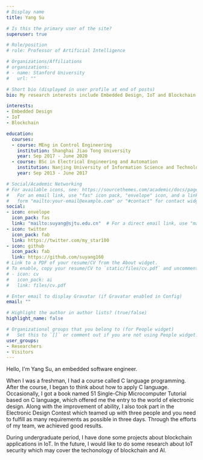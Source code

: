 ```yaml
---
# Display name
title: Yang Su

# Is this the primary user of the site?
superuser: true

# Role/position
# role: Professor of Artificial Intelligence

# Organizations/Affiliations
# organizations:
# - name: Stanford University
#   url: ""

# Short bio (displayed in user profile at end of posts)
bio: My research interests include Embedded Design, IoT and Blockchain.

interests:
- Embedded Design
- IoT 
- Blockchain

education:
  courses:
  - course: MEng in Control Engineering
    institution: Shanghai Jiao Tong University
    year: Sep 2017 - June 2020
  - course: BSc in Electrical Engineering and Automation
    institution: Nanjing University of Information Science and Technology
    year: Sep 2013 - June 2017

# Social/Academic Networking
# For available icons, see: https://sourcethemes.com/academic/docs/page-builder/#icons
#   For an email link, use "fas" icon pack, "envelope" icon, and a link in the
#   form "mailto:your-email@example.com" or "#contact" for contact widget.
social:
- icon: envelope
  icon_pack: fas
  link: "mailto:suyang@sjtu.edu.cn"  # For a direct email link, use "mailto:test@example.org".
- icon: twitter
  icon_pack: fab
  link: https://twitter.com/my_star100
- icon: github
  icon_pack: fab
  link: https://github.com/suyang160
# Link to a PDF of your resume/CV from the About widget.
# To enable, copy your resume/CV to `static/files/cv.pdf` and uncomment the lines below.
# - icon: cv
#   icon_pack: ai
#   link: files/cv.pdf

# Enter email to display Gravatar (if Gravatar enabled in Config)
email: ""

# Highlight the author in author lists? (true/false)
highlight_name: false

# Organizational groups that you belong to (for People widget)
#   Set this to `[]` or comment out if you are not using People widget.
user_groups:
- Researchers
- Visitors
---
```


Hello, I'm Yang Su, an embedded software engineer.

When I was a freshman, I had a course called C language programming. After the course, I began to think about how to apply C language. Occasionally, I got a book named 51 Single-Chip Microcomputer Tutorial based on C language, which offered me the entry to the world of electronic design. Along with the improvement of ability, I also took part in the Electronic Design Contest which teamed up with three people and you need to fulfill as many requirements as possible in three days. Through the efforts of my team, we achieved good results. 

During undergraduate period, I have done some projects about blockchain applications in IoT. In the future, I would like to do some research about IoT security which may cover the techonology of blockchain and AI.


